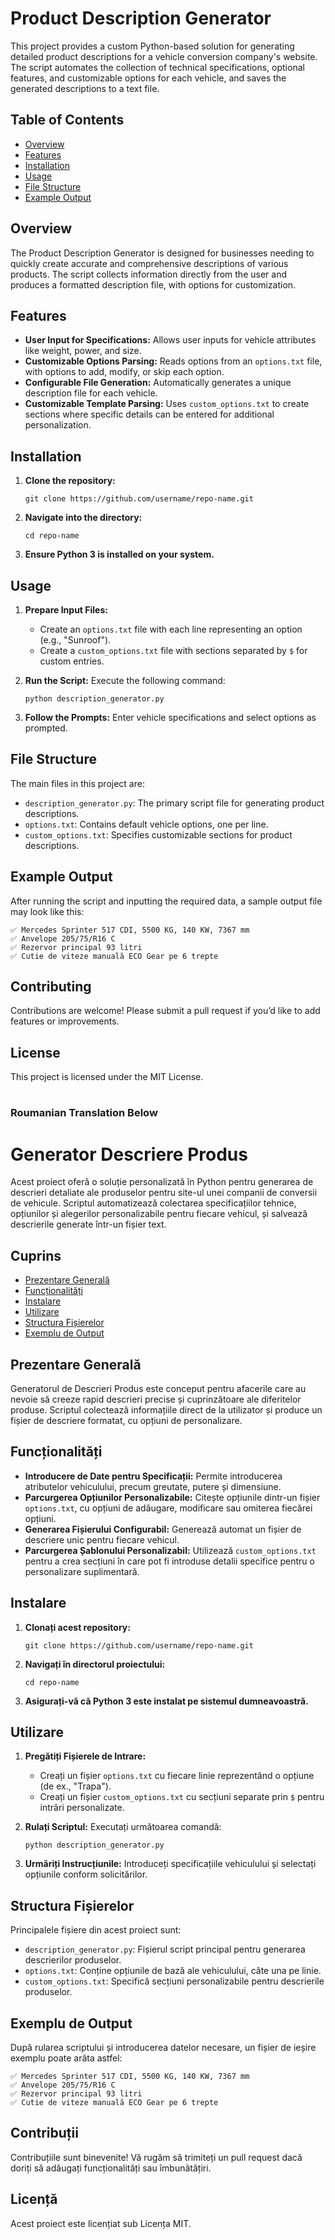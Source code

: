 # Product Description Generator

This project provides a custom Python-based solution for generating detailed product descriptions for a vehicle conversion company's website. The script automates the collection of technical specifications, optional features, and customizable options for each vehicle, and saves the generated descriptions to a text file.

## Table of Contents
- [Overview](#overview)
- [Features](#features)
- [Installation](#installation)
- [Usage](#usage)
- [File Structure](#file-structure)
- [Example Output](#example-output)

## Overview

The Product Description Generator is designed for businesses needing to quickly create accurate and comprehensive descriptions of various products. The script collects information directly from the user and produces a formatted description file, with options for customization.

## Features

- **User Input for Specifications:** Allows user inputs for vehicle attributes like weight, power, and size.
- **Customizable Options Parsing:** Reads options from an `options.txt` file, with options to add, modify, or skip each option.
- **Configurable File Generation:** Automatically generates a unique description file for each vehicle.
- **Customizable Template Parsing:** Uses `custom_options.txt` to create sections where specific details can be entered for additional personalization.

## Installation

1. **Clone the repository:**
   ```
   git clone https://github.com/username/repo-name.git 
   ```

2. **Navigate into the directory:**
   ```
   cd repo-name
   ```

3. **Ensure Python 3 is installed on your system.**

## Usage

1. **Prepare Input Files:**
   - Create an `options.txt` file with each line representing an option (e.g., "Sunroof").
   - Create a `custom_options.txt` file with sections separated by `$` for custom entries.

2. **Run the Script:**
   Execute the following command:
   ```
   python description_generator.py
   ```

3. **Follow the Prompts:**
   Enter vehicle specifications and select options as prompted.

## File Structure

The main files in this project are:
- `description_generator.py`: The primary script file for generating product descriptions.
- `options.txt`: Contains default vehicle options, one per line.
- `custom_options.txt`: Specifies customizable sections for product descriptions.

## Example Output

After running the script and inputting the required data, a sample output file may look like this:

```
✅ Mercedes Sprinter 517 CDI, 5500 KG, 140 KW, 7367 mm
✅ Anvelope 205/75/R16 C
✅ Rezervor principal 93 litri
✅ Cutie de viteze manuală ECO Gear pe 6 trepte
```

## Contributing

Contributions are welcome! Please submit a pull request if you’d like to add features or improvements.

## License

This project is licensed under the MIT License.


# 

### Roumanian Translation Below

# Generator Descriere Produs

Acest proiect oferă o soluție personalizată în Python pentru generarea de descrieri detaliate ale produselor pentru site-ul unei companii de conversii de vehicule. Scriptul automatizează colectarea specificațiilor tehnice, opțiunilor și alegerilor personalizabile pentru fiecare vehicul, și salvează descrierile generate într-un fișier text.

## Cuprins
- [Prezentare Generală](#prezentare-generală)
- [Funcționalități](#funcționalități)
- [Instalare](#instalare)
- [Utilizare](#utilizare)
- [Structura Fișierelor](#structura-fișierelor)
- [Exemplu de Output](#exemplu-de-output)

## Prezentare Generală

Generatorul de Descrieri Produs este conceput pentru afacerile care au nevoie să creeze rapid descrieri precise și cuprinzătoare ale diferitelor produse. Scriptul colectează informațiile direct de la utilizator și produce un fișier de descriere formatat, cu opțiuni de personalizare.

## Funcționalități

- **Introducere de Date pentru Specificații:** Permite introducerea atributelor vehiculului, precum greutate, putere și dimensiune.
- **Parcurgerea Opțiunilor Personalizabile:** Citește opțiunile dintr-un fișier `options.txt`, cu opțiuni de adăugare, modificare sau omiterea fiecărei opțiuni.
- **Generarea Fișierului Configurabil:** Generează automat un fișier de descriere unic pentru fiecare vehicul.
- **Parcurgerea Șablonului Personalizabil:** Utilizează `custom_options.txt` pentru a crea secțiuni în care pot fi introduse detalii specifice pentru o personalizare suplimentară.

## Instalare

1. **Clonați acest repository:**
   ```
   git clone https://github.com/username/repo-name.git 
   ```

2. **Navigați în directorul proiectului:**
   ```
   cd repo-name
   ```

3. **Asigurați-vă că Python 3 este instalat pe sistemul dumneavoastră.**

## Utilizare

1. **Pregătiți Fișierele de Intrare:**
   - Creați un fișier `options.txt` cu fiecare linie reprezentând o opțiune (de ex., "Trapa").
   - Creați un fișier `custom_options.txt` cu secțiuni separate prin `$` pentru intrări personalizate.

2. **Rulați Scriptul:**
   Executați următoarea comandă:
   ```
   python description_generator.py
   ```

3. **Urmăriți Instrucțiunile:**
   Introduceți specificațiile vehiculului și selectați opțiunile conform solicitărilor.

## Structura Fișierelor

Principalele fișiere din acest proiect sunt:
- `description_generator.py`: Fișierul script principal pentru generarea descrierilor produselor.
- `options.txt`: Conține opțiunile de bază ale vehiculului, câte una pe linie.
- `custom_options.txt`: Specifică secțiuni personalizabile pentru descrierile produselor.

## Exemplu de Output

După rularea scriptului și introducerea datelor necesare, un fișier de ieșire exemplu poate arăta astfel:

```
✅ Mercedes Sprinter 517 CDI, 5500 KG, 140 KW, 7367 mm
✅ Anvelope 205/75/R16 C
✅ Rezervor principal 93 litri
✅ Cutie de viteze manuală ECO Gear pe 6 trepte
```

## Contribuții

Contribuțiile sunt binevenite! Vă rugăm să trimiteți un pull request dacă doriți să adăugați funcționalități sau îmbunătățiri.

## Licență

Acest proiect este licențiat sub Licența MIT.